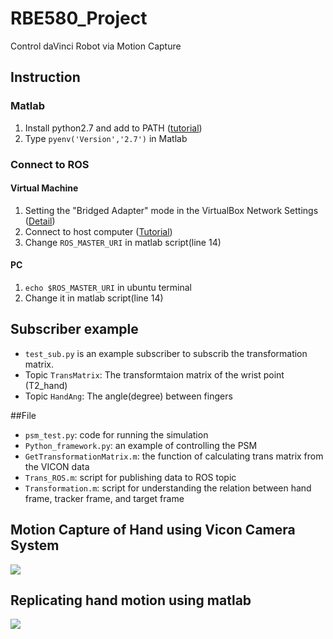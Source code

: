 # RBE580_Project
 Control daVinci Robot via Motion Capture
 
## Instruction
### Matlab
1. Install python2.7 and add to PATH ([tutorial](https://datascience.com.co/how-to-install-python-2-7-and-3-6-in-windows-10-add-python-path-281e7eae62a))
2. Type `pyenv('Version','2.7')` in Matlab

### Connect to ROS
#### Virtual Machine
1. Setting the "Bridged Adapter" mode in the VirtualBox Network Settings ([Detail](https://www.mathworks.com/matlabcentral/answers/392422-cannot-connect-to-ros-master-running-on-virtual-machine))
2. Connect to host computer ([Tutorial](https://rachelhson.wordpress.com/2020/05/03/ros-in-window-matlab-how-to-connect-virtual-machine/))
3. Change `ROS_MASTER_URI` in matlab script(line 14)

#### PC
1. `echo $ROS_MASTER_URI` in ubuntu terminal
2. Change it in matlab script(line 14)

## Subscriber example
-  `test_sub.py` is an example subscriber to subscrib the transformation matrix. 
-  Topic `TransMatrix`: The transformtaion matrix of the wrist point (T2_hand)
-  Topic `HandAng`: The angle(degree) between fingers

##File
- `psm_test.py`: code for running the simulation
- `Python_framework.py`: an example of controlling the PSM
- `GetTransformationMatrix.m`: the function of calculating trans matrix from the VICON data
- `Trans_ROS.m`: script for publishing data to ROS topic
- `Transformation.m`: script for understanding the relation between hand frame, tracker frame, and target frame 

## Motion Capture of Hand using Vicon Camera System
![](https://github.com/Shubham-2302/Control-daVinci-Robot-via-Motion-Capture/blob/main/Motion-Capture-of-Hand.gif)

## Replicating hand motion using matlab
![](https://github.com/Shubham-2302/Control-daVinci-Robot-via-Motion-Capture/blob/main/matlab%20replication%20of%20hand%20movement.gif)
